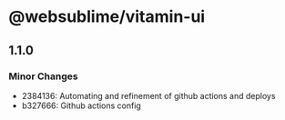 # @websublime/vitamin-ui

## 1.1.0
### Minor Changes

- 2384136: Automating and refinement of github actions and deploys
- b327666: Github actions config
